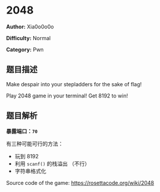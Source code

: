 # 2048

**Author:** Xia0o0o0o

**Difficulty:** Normal

**Category:** Pwn

## 题目描述

Make despair into your stepladders for the sake of flag!

Play 2048 game in your terminal! Get 8192 to win!

## 题目解析

**暴露端口：`70`**

有三种可能可行的方法：

- 玩到 8192
- 利用 `scanf()` 的栈溢出 （不行）
- 字符串格式化

Source code of the game: https://rosettacode.org/wiki/2048
